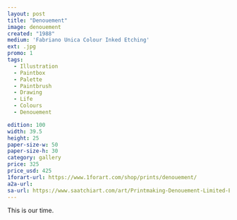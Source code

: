```yaml
---
layout: post
title: "Denouement"
image: denouement
created: "1988"
medium: 'Fabriano Unica Colour Inked Etching'
ext: .jpg
promo: 1
tags:
  - Illustration
  - Paintbox
  - Palette
  - Paintbrush
  - Drawing
  - Life
  - Colours
  - Denouement

edition: 100
width: 39.5
height: 25
paper-size-w: 50
paper-size-h: 30
category: gallery
price: 325
price_usd: 425
1forart-url: https://www.1forart.com/shop/prints/denouement/
a2a-url: 
sa-url: https://www.saatchiart.com/art/Printmaking-Denouement-Limited-Edition-of-100/19454/8063594/view
---
```


This is our time.